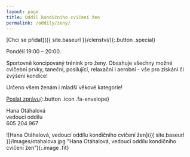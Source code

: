 ```yaml
---
layout: page
title: Oddíl kondičního cvičení žen
permalink: /oddily/zeny/
---
```


[Chci se přidat]({{ site.baseurl }}/clenstvi/){:.button .special}

Pondělí 19:00 – 20:00.

Sportovně koncipovaný trénink pro ženy. Obsahuje všechny možné cvičební prvky, taneční, posilující, relaxační i aerobní - vše pro získání či zvýšení kondice!

Určeno všem ženám i mladší věkové kategorie!

[Poslat zprávu](#f){:.button .icon .fa-envelope}

Hana Otáhalová  
vedoucí oddílu  
605 204 967  


![Hana Otáhalová, vedoucí oddílu kondičního cvičení žen]({{ site.baseurl }}/images/otahalova.jpg "Hana Otáhalová, vedoucí oddílu kondičního cvičení žen"){:.image .fit}